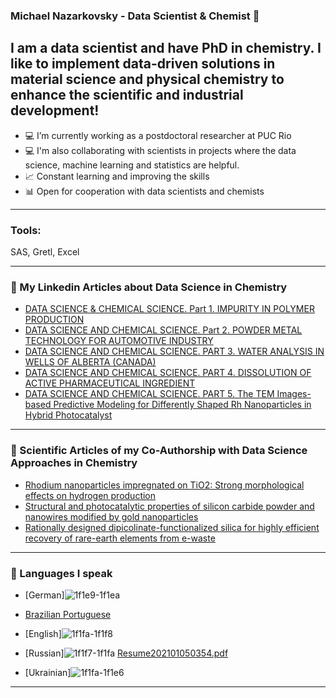 ### Michael Nazarkovsky - Data Scientist & Chemist 👋

## I am a data scientist and have PhD in chemistry. I like to implement data-driven solutions in material science and physical chemistry to enhance the scientific and industrial development!

- 💻 I’m currently working as a postdoctoral researcher at PUC Rio
- 💻 I'm also collaborating with scientists in projects where the data science, machine learning and statistics are helpful.  
- 📈 Constant learning and improving the skills 
- 📊 Open for cooperation with data scientists and chemists


---

### Tools:

SAS, Gretl, Excel


---

### 📕 My Linkedin Articles about Data Science in Chemistry 

<!-- Linkedin-Articles-LIST:START -->
* [DATA SCIENCE & CHEMICAL SCIENCE. Part 1. IMPURITY IN POLYMER PRODUCTION](https://www.linkedin.com/pulse/data-science-chemical-part-i-michael-nazarkovsky/) 
* [DATA SCIENCE AND CHEMICAL SCIENCE. Part 2. POWDER METAL TECHNOLOGY FOR AUTOMOTIVE INDUSTRY](https://www.linkedin.com/pulse/data-science-chemical-2-powder-metal-technology-michael-nazarkovsky/)
* [DATA SCIENCE AND CHEMICAL SCIENCE. PART 3. WATER ANALYSIS IN WELLS OF ALBERTA (CANADA)](https://www.linkedin.com/pulse/data-science-chemical-part-3-water-analysis-wells-michael-nazarkovsky/) 
* [DATA SCIENCE AND CHEMICAL SCIENCE. PART 4. DISSOLUTION OF ACTIVE PHARMACEUTICAL INGREDIENT](https://www.linkedin.com/pulse/data-science-chemical-part-iv-dissolution-active-michael-nazarkovsky/) 
* [DATA SCIENCE AND CHEMICAL SCIENCE. PART 5. The TEM Images-based Predictive Modeling for Differently Shaped Rh Nanoparticles in Hybrid Photocatalyst](https://www.linkedin.com/pulse/data-science-chemical-v-tem-images-based-predictive-rh-nazarkovsky/)



<!-- Linkedin-Articles-LIST:END -->

---

### 📕 Scientific Articles of my Co-Authorship with Data Science Approaches in Chemistry 

<!-- Scientific-Articles-LIST:START -->
* [Rhodium nanoparticles impregnated on TiO2: Strong morphological effects on hydrogen production](https://pubs.rsc.org/en/content/articlelanding/2020/NJ/D0NJ02419H#!divAbstract) 
* [Structural and photocatalytic properties of silicon carbide powder and nanowires modified by gold nanoparticles](https://doi.org/10.1007/s11164-019-03892-3)
* [Rationally designed dipicolinate-functionalized silica for highly efficient recovery of rare-earth elements from e-waste](https://www.sciencedirect.com/science/article/abs/pii/S0304389420329678?via%3Dihub) 

<!-- Scientific-Articles-LIST:END -->


---

### 📕 Languages I speak

<!-- LANGUAGES-LIST:START -->
* [German]![1f1e9-1f1ea](https://user-images.githubusercontent.com/63872579/111186748-1640d880-8592-11eb-9a9e-48aede72bf21.png)

* [Brazilian Portuguese](https://user-images.githubusercontent.com/63872579/111186392-bcd8a980-8591-11eb-834f-e0004c6a0a55.png)

* [English]![1f1fa-1f1f8](https://user-images.githubusercontent.com/63872579/111186790-1f31aa00-8592-11eb-8bf1-fb12d227df94.png)

* [Russian]![1f1f7-1f1fa](https://user-images.githubusercontent.com/63872579/111186844-2e185c80-8592-11eb-9235-50e9fb1b3885.png)
[Resume202101050354.pdf](https://github.com/Nazarkovsky/Nazarkovsky/files/6142946/Resume202101050354.pdf)

* [Ukrainian]![1f1fa-1f1e6](https://user-images.githubusercontent.com/63872579/111186870-34a6d400-8592-11eb-8faa-ce79b7a4eb47.png)






<!-- LANGUAGES-LIST:END -->

---
